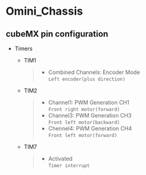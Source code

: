 # Omini_Chassis

## cubeMX pin configuration
* Timers
  * TIM1  
    >* Combined Channels: Encoder Mode  
    >  `Left encoder(plus direction)`
      
  * TIM2
    > * Channel1: PWM Generation CH1  
    >   `Front right motor(forward)`
    > * Channel3: PWM Generation CH3  
    >   `Front left motor(backward)`
    > * Chennel4: PWM Generation CH4  
    >   `Front left motor(forward)`
      
  * TIM7
    > * Activated  
        `Timer interrupt`
